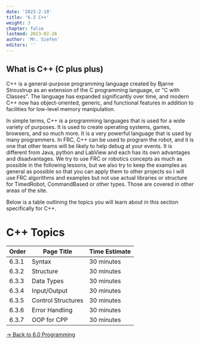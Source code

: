 ```yaml
---
date: '2023-2-10'
title: '6.3 C++'
weight: 3
chapter: false
lastmod: 2023-02-26
author: 'Mr. Siefen'
editors: ''
---
```


## What is C++ (C plus plus)

C++ is a general-purpose programming language created by Bjarne Stroustrup as an extension of the C programming language, or "C with Classes". The language has expanded significantly over time, and modern C++ now has object-oriented, generic, and functional features in addition to facilities for low-level memory manipulation. 

In simple terms, C++ is a programming languages that is used for a wide variety of purposes. It is used to create operating systems, games, browsers, and so much more. It is a very powerful language that is used by many programmers. In FRC, C++ can be used to program the robot, and it is one that other teams will be likely to help debug at your events. It is different from Java, python and LabView and each has its own advantages and disadvantages. We try to use FRC or robotics concepts as much as possible in the following lessons, but we also try to keep the examples as general as possible so that you can apply them to other projects so I will use FRC algorithms and examples but not use actual libraries or structure for TimedRobot, CommandBased or other types. Those are covered in other areas of the site.

Below is a table outlining the topics you will learn about in this section specifically for C++.

#  C++ Topics
| Order | Page Title | Time Estimate |
| --- | --- | --- |
| 6.3.1 | Syntax | 30 minutes |
| 6.3.2 | Structure | 30 minutes |
| 6.3.3 | Data Types | 30 minutes |
| 6.3.4 | Input/Output | 30 minutes |
| 6.3.5 | Control Structures | 30 minutes |
| 6.3.6 | Error Handling | 30 minutes |
| 6.3.7 | OOP for CPP | 30 minutes |

[-> Back to 6.0 Programming](/programming/)